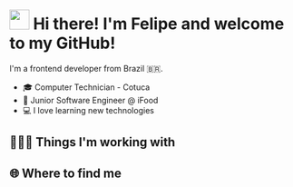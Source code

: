 # <img src="https://cdn.jsdelivr.net/gh/Th3Wall/assets-cdn/PersonalGithubReadme/HandGreet.gif" width="35px" /> Hi there! I'm Felipe and welcome to my GitHub!

I'm a frontend developer from Brazil 🇧🇷.
<!-- <img align="right" src="" width="200"/> -->

- 🎓 Computer Technician - Cotuca
- 🥡 Junior Software Engineer @ iFood
- 💻 I love learning new technologies 

<h2>👨🏻‍💻 Things I'm working with</h2>

<h2>🌐 Where to find me</h2>
